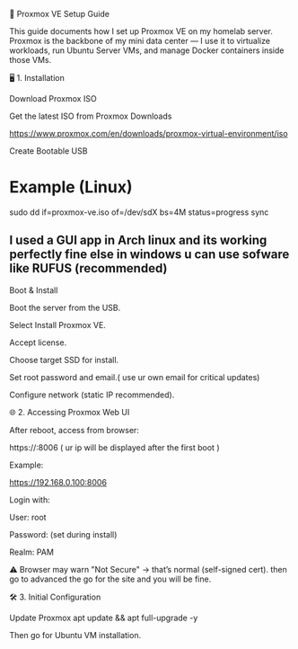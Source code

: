 🚀 Proxmox VE Setup Guide

This guide documents how I set up Proxmox VE on my homelab server.
Proxmox is the backbone of my mini data center — I use it to virtualize workloads, run Ubuntu Server VMs, and manage Docker containers inside those VMs.

🖥️ 1. Installation

Download Proxmox ISO

Get the latest ISO from Proxmox Downloads

https://www.proxmox.com/en/downloads/proxmox-virtual-environment/iso

Create Bootable USB

# Example (Linux)
sudo dd if=proxmox-ve.iso of=/dev/sdX bs=4M status=progress
sync

## I used a GUI app in Arch linux and its working perfectly fine else in windows u can use sofware like RUFUS (recommended)

Boot & Install

Boot the server from the USB.

Select Install Proxmox VE.

Accept license.

Choose target SSD for install.

Set root password and email.( use ur own email for critical updates)

Configure network (static IP recommended).

🌐 2. Accessing Proxmox Web UI

After reboot, access from browser:

https://<your-server-ip>:8006 ( ur ip will be displayed after the first boot )


Example:

https://192.168.0.100:8006


Login with:

User: root

Password: (set during install)

Realm: PAM

⚠️ Browser may warn "Not Secure" → that’s normal (self-signed cert). then go to advanced the go for the site and you will be fine.

🛠️ 3. Initial Configuration

Update Proxmox
apt update && apt full-upgrade -y

Then go for Ubuntu VM installation.
